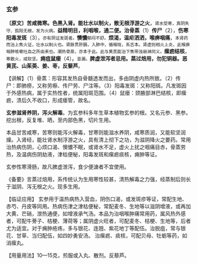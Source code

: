 ### 玄参

**〔原文〕苦咸微寒。色黑入肾。能壮水以制火，散无根浮游之火**，<small>肾水受寒，真阴失守、孤阳无根，发为火病。</small>**益精明目，利咽喉，通二便。治骨蒸**（1）**传尸**（2），**伤寒阳毒发斑**（3），<small>亦有阴证发斑者。</small>**懊憹**<small>郁闷不舒。</small>**烦渴，温疟洒洒，喉痹咽痛**，<small>本肾药而治上焦火证，壮水以制火也。肾脉贯肝膈，入肺中，循喉咙，系舌本。肾虚则相火上炎，此喉痹咽肿咳嗽吐血之所由来也。潮热骨蒸，亦本于此。此与黄芪能治下焦带浊崩淋同义。</small>**瘰疬结核**，<small>寒散火，咸软坚。</small>**痈疽鼠瘘**（4）。<small>音漏。</small>**脾虚泄泻者忌用。蒸过焙用，勿犯铜器。恶黄芪、山茱萸、姜、枣，反藜芦**。

【讲解】（1）骨蒸：形容其发热自骨髓透发而出，多由阴虚内热所致。（2）传尸：即肺痨，又称劳瘵、传尸劳、尸注等。（3）阳毒发斑：又称阳斑。凡发斑因于外感热病，属于实热性者，统属阳斑范围。（4）鼠瘘：颈腋部淋巴结核，即瘰疬，溃后久不收口，形成瘘管，故名。

**玄参滋肾养阴，泻火解毒**。为玄参科多年生草本植物玄参的根。又名元参、黑参。挖出根，反复堆、晒，至内部色黑，切片生用。

本品甘苦咸寒，苦寒则能泻火解毒，甘寒则能滋水养阴，咸寒质润，又能软坚润燥。入肾经，能壮肾水制浮游之火，具有清上彻下之功，为滋阴降火之要药。常用治热病伤阴，心烦口渴、懊憹不眠，或肾水不足，虚火上扰之咽痛目赤，骨蒸劳热，及温病伤阴劫液，津枯便秘，阳毒发斑和瘰疬痰核，痈肿等证。

玄参性寒滑肠，故凡脾虚泄泻，食少便溏者不宜使用。

《备要》言蒸过焙用，系传统认为生用寒性较甚，清热解毒之力强，经蒸制后则长于滋阴、泻无根之火。现多生用。

【临证应用】    玄参用于温热病热入营血，阴伤口渴，或发斑疹等证，常配生地、赤芍、丹皮等同用。热病伤津之津枯便秘，常配麦冬、生地等以滋阴增液，或再加大黄、芒硝，泄热通便，如增液承气汤。本品为治咽喉肿痛常用药，属风热外感者，可配牛蒡子、桔梗、薄荷等；属阴虚火旺者，可配麦冬、桔梗、生地等，后者尤为适宜。对于痈肿疮疡，多与银花、连翘、紫花地丁等配伍。治脱疽，常与银花、甘草、当归配伍，如四妙勇安汤。
治瘰疬、痰核，可配贝母、牡蛎等药，如消瘰丸。

【用量用法】10—15克，煎服或入丸、散剂。反藜芦。
